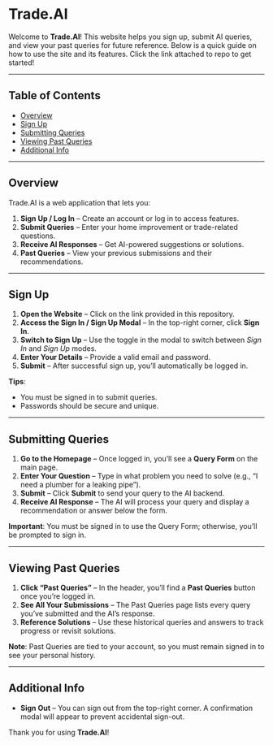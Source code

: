 # Trade.AI

Welcome to **Trade.AI**! This website helps you sign up, submit AI queries, and view your past queries for future reference. Below is a quick guide on how to use the site and its features. Click the link attached to repo to get started!

---

## Table of Contents
- [Overview](#overview)
- [Sign Up](#sign-up)
- [Submitting Queries](#submitting-queries)
- [Viewing Past Queries](#viewing-past-queries)
- [Additional Info](#additional-info)

---

## Overview
Trade.AI is a web application that lets you:
1. **Sign Up / Log In** – Create an account or log in to access features.
2. **Submit Queries** – Enter your home improvement or trade-related questions.
3. **Receive AI Responses** – Get AI-powered suggestions or solutions.
4. **Past Queries** – View your previous submissions and their recommendations.

---

## Sign Up
1. **Open the Website** – Click on the link provided in this repository.
2. **Access the Sign In / Sign Up Modal** – In the top-right corner, click **Sign In**.  
3. **Switch to Sign Up** – Use the toggle in the modal to switch between *Sign In* and *Sign Up* modes.
4. **Enter Your Details** – Provide a valid email and password.  
5. **Submit** – After successful sign up, you’ll automatically be logged in.

**Tips**:
- You must be signed in to submit queries.
- Passwords should be secure and unique.

---

## Submitting Queries
1. **Go to the Homepage** – Once logged in, you’ll see a **Query Form** on the main page.
2. **Enter Your Question** – Type in what problem you need to solve (e.g., “I need a plumber for a leaking pipe”).
3. **Submit** – Click **Submit** to send your query to the AI backend.
4. **Receive AI Response** – The AI will process your query and display a recommendation or answer below the form.

**Important**: You must be signed in to use the Query Form; otherwise, you’ll be prompted to sign in.

---

## Viewing Past Queries
1. **Click “Past Queries”** – In the header, you’ll find a **Past Queries** button once you’re logged in.
2. **See All Your Submissions** – The Past Queries page lists every query you’ve submitted and the AI’s response.
3. **Reference Solutions** – Use these historical queries and answers to track progress or revisit solutions.

**Note**: Past Queries are tied to your account, so you must remain signed in to see your personal history.

---

## Additional Info
- **Sign Out** – You can sign out from the top-right corner. A confirmation modal will appear to prevent accidental sign-out.

Thank you for using **Trade.AI**!


